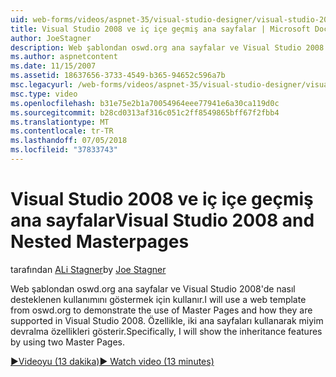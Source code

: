 ```yaml
---
uid: web-forms/videos/aspnet-35/visual-studio-designer/visual-studio-2008-and-nested-masterpages
title: Visual Studio 2008 ve iç içe geçmiş ana sayfalar | Microsoft Docs
author: JoeStagner
description: Web şablondan oswd.org ana sayfalar ve Visual Studio 2008'de nasıl desteklenen kullanımını göstermek için kullanır. Th özellikle göster...
ms.author: aspnetcontent
ms.date: 11/15/2007
ms.assetid: 18637656-3733-4549-b365-94652c596a7b
msc.legacyurl: /web-forms/videos/aspnet-35/visual-studio-designer/visual-studio-2008-and-nested-masterpages
msc.type: video
ms.openlocfilehash: b31e75e2b1a70054964eee77941e6a30ca119d0c
ms.sourcegitcommit: b28cd0313af316c051c2ff8549865bff67f2fbb4
ms.translationtype: MT
ms.contentlocale: tr-TR
ms.lasthandoff: 07/05/2018
ms.locfileid: "37833743"
---
```

<a name="visual-studio-2008-and-nested-masterpages"></a><span data-ttu-id="48554-104">Visual Studio 2008 ve iç içe geçmiş ana sayfalar</span><span class="sxs-lookup"><span data-stu-id="48554-104">Visual Studio 2008 and Nested Masterpages</span></span>
====================
<span data-ttu-id="48554-105">tarafından [ALi Stagner](https://github.com/JoeStagner)</span><span class="sxs-lookup"><span data-stu-id="48554-105">by [Joe Stagner](https://github.com/JoeStagner)</span></span>

<span data-ttu-id="48554-106">Web şablondan oswd.org ana sayfalar ve Visual Studio 2008'de nasıl desteklenen kullanımını göstermek için kullanır.</span><span class="sxs-lookup"><span data-stu-id="48554-106">I will use a web template from oswd.org to demonstrate the use of Master Pages and how they are supported in Visual Studio 2008.</span></span> <span data-ttu-id="48554-107">Özellikle, iki ana sayfaları kullanarak miyim devralma özellikleri gösterir.</span><span class="sxs-lookup"><span data-stu-id="48554-107">Specifically, I will show the inheritance features by using two Master Pages.</span></span>

[<span data-ttu-id="48554-108">&#9654;Videoyu (13 dakika)</span><span class="sxs-lookup"><span data-stu-id="48554-108">&#9654; Watch video (13 minutes)</span></span>](https://channel9.msdn.com/Blogs/ASP-NET-Site-Videos/visual-studio-2008-and-nested-masterpages)
